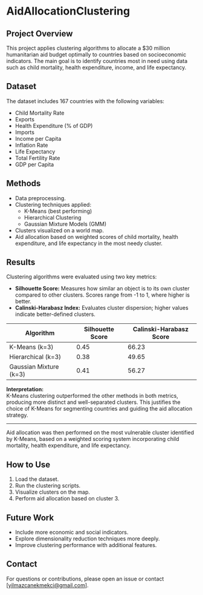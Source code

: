 # AidAllocationClustering

## Project Overview
This project applies clustering algorithms to allocate a $30 million humanitarian aid budget optimally to countries based on socioeconomic indicators. The main goal is to identify countries most in need using data such as child mortality, health expenditure, income, and life expectancy.

## Dataset
The dataset includes 167 countries with the following variables:
- Child Mortality Rate
- Exports
- Health Expenditure (% of GDP)
- Imports
- Income per Capita
- Inflation Rate
- Life Expectancy
- Total Fertility Rate
- GDP per Capita

## Methods
- Data preprocessing.
- Clustering techniques applied:
  - K-Means (best performing)
  - Hierarchical Clustering
  - Gaussian Mixture Models (GMM)
- Clusters visualized on a world map.
- Aid allocation based on weighted scores of child mortality, health expenditure, and life expectancy in the most needy cluster.

## Results

Clustering algorithms were evaluated using two key metrics:

- **Silhouette Score:** Measures how similar an object is to its own cluster compared to other clusters. Scores range from -1 to 1, where higher is better.
- **Calinski-Harabasz Index:** Evaluates cluster dispersion; higher values indicate better-defined clusters.

| Algorithm           | Silhouette Score | Calinski-Harabasz Score |
|---------------------|------------------|-------------------------|
| K-Means (k=3)       | 0.45             | 66.23                   |
| Hierarchical (k=3)  | 0.38             | 49.65                   |
| Gaussian Mixture (k=3) | 0.41          | 56.27                   |

**Interpretation:**  
K-Means clustering outperformed the other methods in both metrics, producing more distinct and well-separated clusters. This justifies the choice of K-Means for segmenting countries and guiding the aid allocation strategy.

---

Aid allocation was then performed on the most vulnerable cluster identified by K-Means, based on a weighted scoring system incorporating child mortality, health expenditure, and life expectancy.

## How to Use
1. Load the dataset.
2. Run the clustering scripts.
3. Visualize clusters on the map.
4. Perform aid allocation based on cluster 3.

## Future Work
- Include more economic and social indicators.
- Explore dimensionality reduction techniques more deeply.
- Improve clustering performance with additional features.

## Contact
For questions or contributions, please open an issue or contact [yilmazcanekmekci@gmail.com].

